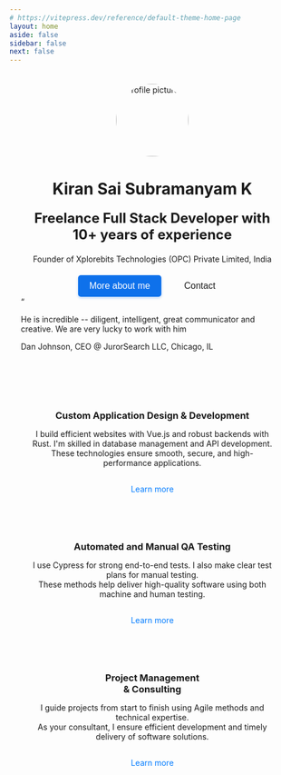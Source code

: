 ```yaml
---
# https://vitepress.dev/reference/default-theme-home-page
layout: home
aside: false
sidebar: false
next: false
---
```



<div style="max-width: 1200px; margin: 0 auto; padding: 0 20px;">
  <div style="display: flex; flex-direction: column; align-items: center; gap: 20px;">
    <div style="display: flex; justify-content: center; padding: 20px;">
      <img
        src="https://avatars.githubusercontent.com/u/35134207?v=4"
        alt="Profile picture"
        style="border-radius: 50%; width: 128px; height: 128px; object-fit: cover;"
      >
    </div>
    <h1 style="text-align: center; font-weight: bold; margin: 0; color: var(--vp-c-text-1);">
      Kiran Sai Subramanyam K
    </h1>
    <h2
      style="text-align: center; font-weight: bold; font-size: 1.5rem; margin: 0; color: #fffff"
    >
      Freelance Full Stack Developer with 10+ years of experience
    </h2>
    <div style="text-align: center;">
      <p style="margin: 0; color: var(--vp-c-text-2);">
        Founder of Xplorebits Technologies (OPC) Private Limited, India
      </p>
    </div>
  </div>

  <div style="display: flex; justify-content: center; gap: 20px; margin-top: 20px;">
    <a href="/about-me" style="text-decoration: none;">
      <button style="
        padding: 10px 20px;
        font-size: 16px;
        background-color: #0E71EB;
        color: white;
        border: none;
        border-radius: 5px;
        cursor: pointer;
        box-shadow: 0 2px 4px rgba(14, 113, 235, 0.3);
      ">
        More about me
      </button>
    </a>
    <a href="mailto:saikksub@gmail.com" style="text-decoration: none;">
      <button style="
        padding: 10px 20px;
        font-size: 16px;
        background-color: transparent;
        color: var(--vp-c-text-1);
        border: 1px solid var(--vp-c-text-1);
        border-radius: 5px;
        cursor: pointer;
      ">
        Contact
      </button>
    </a>
  </div>

  <div class="testimonial-container">
    <div class="testimonial-content">
      <div class="quote-mark">&#8220;</div>
      <p class="testimonial-text">
        He is incredible -- diligent, intelligent, great communicator and creative. We are very lucky to work with him
      </p>
      <p class="testimonial-author">
        Dan Johnson, CEO @ JurorSearch LLC, Chicago, IL
      </p>
    </div>
  </div>

  <div
    style="
      display: grid;
      grid-template-columns: repeat(auto-fill, minmax(300px, 1fr)); /* Responsive grid */
      gap: 20px;
      margin-top: 60px;
    "
  >
    <div
      style="
        background-color: var(--vp-c-bg-soft);
        border-radius: 8px;
        padding: 20px;
        text-align: center;
      "
    >
      <h3 style="color: var(--vp-c-text-1); margin-bottom: 10px;">
        Custom Application Design & Development
      </h3>
      <p style="color: var(--vp-c-text-2); font-size: 14px;">
        I build efficient websites with Vue.js and robust backends with Rust. I'm skilled in database management and API development.<br>
        These technologies ensure smooth, secure, and high-performance applications.
      </p>
      <a
        href="#"
        style="display: inline-block; margin-top: 15px; color: #007bff; text-decoration: none; font-size: 14px;"
      >
        Learn more
      </a>
    </div>
    <div
      style="
        background-color: var(--vp-c-bg-soft);
        border-radius: 8px;
        padding: 20px;
        text-align: center;
      "
    >
      <h3 style="color: var(--vp-c-text-1); margin-bottom: 10px;">
        Automated and Manual QA Testing
      </h3>
      <p style="color: var(--vp-c-text-2); font-size: 14px;">
        I use Cypress for strong end-to-end tests. I also make clear test plans for manual testing.<br>
        These methods help deliver high-quality software using both machine and human testing.
      </p>
      <a
        href="#"
        style="display: inline-block; margin-top: 15px; color: #007bff; text-decoration: none; font-size: 14px;"
      >
        Learn more
      </a>
    </div>
    <div
      style="
        background-color: var(--vp-c-bg-soft);
        border-radius: 8px;
        padding: 20px;
        text-align: center;
      "
    >
      <h3 style="color: var(--vp-c-text-1); margin-bottom: 10px;">
        Project Management<br>
        & Consulting
      </h3>
      <p style="color: var(--vp-c-text-2); font-size: 14px;">
        I guide projects from start to finish using Agile methods and technical expertise.<br>
        As your consultant, I ensure efficient development and timely delivery of software solutions.
      </p>
      <a
        href="#"
        style="display: inline-block; margin-top: 15px; color: #007bff; text-decoration: none; font-size: 14px;"
      >
        Learn more
      </a>
    </div>
  </div>
</div>

<style>
  @keyframes scroll {
    0% {
      transform: translateX(0);
    }
    100% {
      transform: translateX(calc(-270px * 5));
    }
  }
</style>